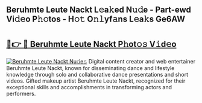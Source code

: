 ## Beruhmte Leute Nackt L𝚎a𝚔ed N𝚞𝚍e - Part-ewd Vi𝚍𝚎o P𝚑𝚘tos - H𝚘𝚝 O𝚗𝚕yf𝚊ns L𝚎a𝚔s Ge6AW

# <h2><a href="http://kfd2wnm.oniu.top/?m=Beruhmte+Leute+Nackt">🔗👉 🔴 Beruhmte Leute Nackt P𝚑ot𝚘𝚜 V𝚒d𝚎o</a></h2>

[![Beruhmte Leute Nackt Nu𝚍e𝚜](https://i.imgur.com/0qMVB7G.gif)](http://kfd2wnm.oniu.top/?m=Beruhmte+Leute+Nackt)
Digital content creator and web entertainer Beruhmte Leute Nackt, known for disseminating dance and lifestyle knowledge through solo and collaborative dance presentations and short videos. Gifted makeup artist Beruhmte Leute Nackt, recognized for their exceptional skills and accomplishments in transforming actors and performers.  
